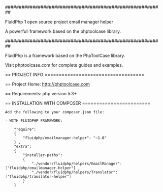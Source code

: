  ##########################################################

FluidPhp 1 open source project email manager helper

A powerfull framework based on the phptoolcase library.

##########################################################

FluidPhp is a framework based on the PhpToolCase library.

Visit phptoolcase.com for complete guides and examples.

== PROJECT INFO ===================================

== Project Home: http://phptoolcase.com

== Requirements: php version 5.3+

== INSTALLATION WITH COMPOSER ========================
	
	Add the following to your composer.json file:
	
	- WITH FLUIDPHP FRAMEWORK:

		"require": 
		{
			"fluidphp/emailmanager-helper": "~1.0"
		} ,
		"extra": 
		{
			"installer-paths": 
			{
				"./vendor/fluidphp/helpers/EmailManager": ["fluidphp/emailmanager-helper"] ,
				"./vendor/fluidphp/helpers/Translator": ["fluidphp/translator-helper"]
			}
		}